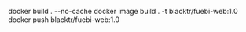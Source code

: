 docker build . --no-cache
docker image build . -t blacktr/fuebi-web:1.0
docker push blacktr/fuebi-web:1.0